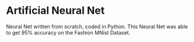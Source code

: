 # Artificial Neural Net
Neural Net written from scratch, coded in Python. This Neural Net was able to get 95% accuracy on the Fashion MNist Dataset.
